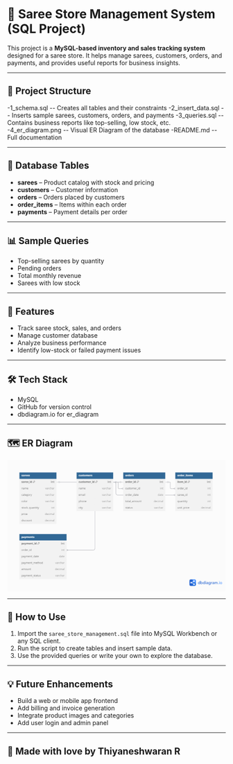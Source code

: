# 🧵 Saree Store Management System (SQL Project)

This project is a **MySQL-based inventory and sales tracking system** designed for a saree store. It helps manage sarees, customers, orders, and payments, and provides useful reports for business insights.

---

## 📂 Project Structure
-1_schema.sql           -- Creates all tables and their constraints
-2_insert_data.sql      -- Inserts sample sarees, customers, orders, and payments
-3_queries.sql          -- Contains business reports like top-selling, low stock, etc.
-4_er_diagram.png       -- Visual ER Diagram of the database
-README.md              -- Full documentation

---

## 🧱 Database Tables

- **sarees** – Product catalog with stock and pricing
- **customers** – Customer information
- **orders** – Orders placed by customers
- **order_items** – Items within each order
- **payments** – Payment details per order

---

## 📊 Sample Queries

- Top-selling sarees by quantity
- Pending orders
- Total monthly revenue
- Sarees with low stock

---

## 🚀 Features

- Track saree stock, sales, and orders
- Manage customer database
- Analyze business performance
- Identify low-stock or failed payment issues

---

## 🛠 Tech Stack

- MySQL
- GitHub for version control
- dbdiagram.io for er_diagram

---

## 🗺 ER Diagram

![ER Diagram](er_diagram.png)

---

## 📌 How to Use

1. Import the `saree_store_management.sql` file into MySQL Workbench or any SQL client.
2. Run the script to create tables and insert sample data.
3. Use the provided queries or write your own to explore the database.

---

## 💡 Future Enhancements

- Build a web or mobile app frontend
- Add billing and invoice generation
- Integrate product images and categories
- Add user login and admin panel

---

## 🙌 Made with love by Thiyaneshwaran R
